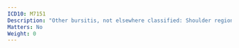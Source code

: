 ```yaml
---
ICD10: M7151
Description: "Other bursitis, not elsewhere classified: Shoulder region"
Matters: No
Weight: 0
---
```

